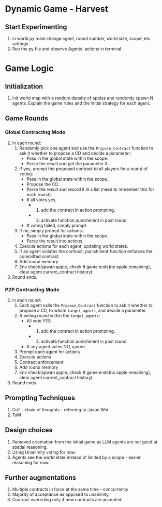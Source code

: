# Dynamic Game - Harvest 
## Start Experimenting
1. In world.py main change agent, round number, world size, scope, etc settings
2. Run the py file and observe Agents' actions in terminal

# Game Logic
## Initialization
1. Init world map with a random density of apples and randomly spawn N agents. Explain the game rules and the initial strategy for each agent.

## Game Rounds
### Global Contracting Mode
2. In each round:
   1. Randomly pick one agent and use the `Propose_Contract` function to ask it whether to propose a CD and decide a parameter:
      - Pass in the global state within the scope.
      - Parse the result and get the parameter X.
   2. If yes, prompt the proposed contract to all players for a round of voting:
      - Pass in the global state within the scope.
      - Propose the CD.
      - Parse the result and record it in a list (need to remember this for each round).
      - If all votes yes, 
         - 1. add the contract in action prompting.
         - 2. activate function punishment in post round
      - If voting failed, simply prompt.
   3. If no, simply prompt for actions:
      - Pass in the global state within the scope.
      - Parse the result into actions.
   4. Execute actions for each agent, updating world states.
   5. If an agent violates the contract, punishment function enforces the committed contract.
   6. Add round memory
   7. Env check(spwan apple, check if game ends(no apple remaining), clear agent current_contract history)
3. Round ends.

### P2P Contracting Mode
2. In each round:
   1. Each agent calls the `Propose_Contract` function to ask it whether to propose a CD, to whom `target_agents`, and decide a parameter.
   2. A voting round within the `target_agents`:
      - All vote YES
         - 1. add the contract in action prompting.
         - 2. activate function punishment in post round
       - If any agent votes NO, ignore
   3. Prompt each agent for actions
   4. Execute actions
   5. Contract enforcement
   6. Add round memory
   7. Env check(spwan apple, check if game ends(no apple remaining), clear agent current_contract history)
3. Round ends

## Prompting Techniques
1. CoT - chain of thoughts - referring to Jason Wei
2. ToM

## Design choices
1. Removed orientation from the initial game as LLM agents are not good at spatial reasoning.
2. Using Unanimity voting for now.
3. Agents see the world state instead of limited by a scope - easier reasoning for now.

## Further augmentations
1. Multiple contracts in force at the same time - concurrency
2. Majority of acceptance as opposed to unanimity
3. Contract overriding only if new contracts are accepted